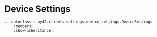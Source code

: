 # Device Settings

```eval_rst
.. autoclass:: py42.clients.settings.device_settings.DeviceSettings
    :members:
    :show-inheritance:
```

